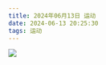 ```yaml
---
title: 2024年06月13日 运动
date: 2024-06-13 20:25:30
tags: 运动
---
```


<link rel="stylesheet" href="/../css/images.css">


<!-- more -->

<img class="half" src="/../images/exercise/2024-06-13.jpg"></img>

